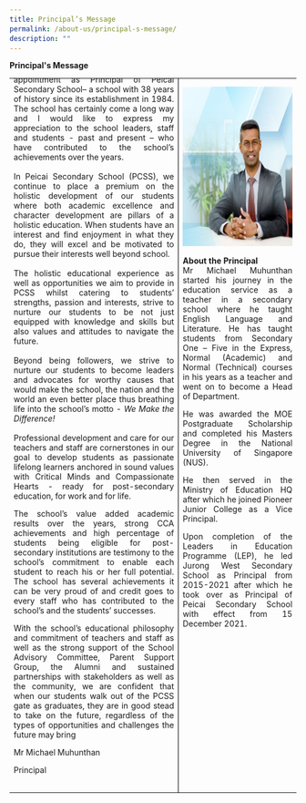 ```yaml
---
title: Principal’s Message
permalink: /about-us/principal-s-message/
description: ""
---
```

<p><strong>Principal's Message</strong></p>
<table style="border-collapse:collapse;border:none;mso-yfti-tbllook:1184;mso-padding-alt:
 0in 5.4pt 0in 5.4pt;mso-border-insideh:none" cellpadding="0" cellspacing="0" border="0" class="MsoTableGrid"><tbody><tr style="mso-yfti-irow:0;mso-yfti-firstrow:yes;mso-yfti-lastrow:yes;
  height:44.5pt"><td style="width:395.75pt;border:none;border-right:solid windowtext 1.0pt;
  mso-border-right-alt:solid windowtext .5pt;padding:0in 5.4pt 0in 5.4pt;height:44.5pt" valign="top" width="528"><p style="margin-bottom:-.4in;line-height:normal" class="MsoNormal"><p align="justify ">It is with much pleasure that I take on my appointment as Principal of Peicai Secondary School– a school with 38 years of history since its establishment in 1984. The school has certainly come a long way and I would like to express my appreciation to the school leaders, staff and students - past and present – who have contributed to the school’s achievements over the years.<br><br>In Peicai Secondary School (PCSS), we continue to place a premium on the holistic development of our students where both academic excellence and character development are pillars of a holistic education. When students have an interest and find enjoyment in what they do, they will excel and be motivated to pursue their interests well beyond school.<br><br>The holistic educational experience as well as opportunities we aim to provide in PCSS whilst catering to students’ strengths, passion and interests, strive to nurture our students to be not just equipped with knowledge and skills but also values and attitudes to navigate the future.&nbsp;<br><br>Beyond being followers, we strive to nurture our students to become leaders and advocates for worthy causes that would make the school, the nation and the world an even better place thus breathing life into the school’s motto -&nbsp;<i>We Make the Difference!<br></i><br>Professional development and care for our teachers and staff are cornerstones in our goal to develop students as passionate lifelong learners anchored in sound values with Critical Minds and Compassionate Hearts - ready for post-secondary education, for work and for life.</p><p style="margin-bottom:0in;line-height:normal" class="MsoNormal"><p align="justify">The school’s value added academic results over the years, strong CCA achievements and high percentage of students being eligible for post-secondary institutions are testimony to the school’s commitment to enable each student to reach his or her full potential. The school has several achievements it can be very proud of and credit goes to every staff who has contributed to the school’s and the students’ successes.</p><p style="margin-bottom:0in;line-height:normal" class="MsoNormal"><p align="justify">With the school’s educational philosophy and commitment of teachers and staff as well as the strong support of the School Advisory Committee, Parent Support Group, the Alumni and sustained partnerships with stakeholders as well as the community, we are confident that when our students walk out of the PCSS gate as graduates, they are in good stead to take on the future, regardless of the types of opportunities and challenges the future may bring</p><p style="margin-bottom:0in;line-height:normal" class="MsoNormal">Mr Michael Muhunthan</p><p style="margin-bottom:0in;line-height:normal" class="MsoNormal">Principal</p><p style="margin-bottom:0in;line-height:normal" class="MsoNormal">&nbsp;</p><td style="width:251.75pt;border:none;mso-border-left-alt:
  solid windowtext .5pt;padding:0in 5.4pt 0in 5.4pt;height:44.5pt" valign="top" width="336"><p style="margin-bottom:0in;line-height:normal" class="MsoNormal"><span style="mso-no-proof:yes"><img src="/images/mr_michael.jpg" alt="Mr Michael 
<img style=" height="280" width="301"></span></p><p style="margin-bottom:0in;line-height:normal" class="MsoNormal"></p><p style="margin-bottom:0in;line-height:normal" class="MsoNormal"></p><p style="margin-bottom:0in;line-height:normal" class="MsoNormal"><p align="justify"><b>About the Principal</b><br>Mr Michael Muhunthan started his journey in the education service as a teacher in a secondary school where he taught English Language and Literature. He has taught students from Secondary One – Five in the Express, Normal (Academic) and Normal (Technical) courses in his years as a teacher and went on to become a Head of Department.</p><p style="margin-bottom:0in;line-height:normal" class="MsoNormal"><p align="justify">He was awarded the MOE Postgraduate Scholarship and completed his Masters Degree in the National University of Singapore (NUS).</p><p style="margin-bottom:0in;line-height:normal" class="MsoNormal"><p align="justify">He then served in the Ministry of Education HQ after which he joined Pioneer Junior College as a Vice Principal.</p><p style="margin-bottom:0in;line-height:normal" class="MsoNormal"><p align="justify">Upon completion of the Leaders in Education Programme (LEP), he led Jurong West Secondary School as Principal from 2015-2021 after which he took over as Principal of Peicai Secondary School with effect from 15 December 2021.</p><p style="margin-bottom:0in;line-height:normal" class="MsoNormal">&nbsp;</p>